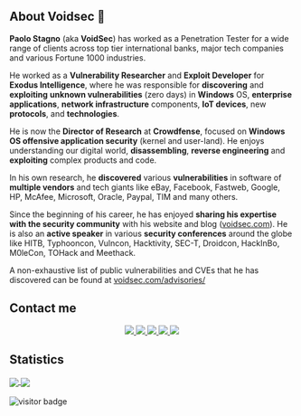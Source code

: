 ## About Voidsec 👋

**Paolo Stagno** (aka **VoidSec**) has worked as a Penetration Tester for a wide range of clients across top tier international banks, major tech companies and various Fortune 1000 industries. 

He worked as a **Vulnerability Researcher** and **Exploit Developer** for **Exodus Intelligence**, where he was responsible for **discovering** and **exploiting** **unknown vulnerabilities** (zero days) in **Windows** OS, **enterprise applications**, **network infrastructure** components, **IoT devices**, new **protocols**, and **technologies**.

He is now the **Director of Research** at **Crowdfense**, focused on **Windows OS offensive application security** (kernel and user-land). He enjoys understanding our digital world, **disassembling**, **reverse engineering** and **exploiting** complex products and code.

In his own research, he **discovered** various **vulnerabilities** in software of **multiple vendors** and tech giants like eBay, Facebook, Fastweb, Google, HP, McAfee, Microsoft, Oracle, Paypal, TIM and many others.

Since the beginning of his career, he has enjoyed **sharing his expertise with the security community** with his website and blog ([voidsec.com](https://voidsec.com)). He is also an **active speaker** in various **security conferences** around the globe like HITB, Typhooncon, Vulncon, Hacktivity, SEC-T, Droidcon, HackInBo, M0leCon, TOHack and Meethack.

A non-exhaustive list of public vulnerabilities and CVEs that he has discovered can be found at [voidsec.com/advisories/](https://voidsec.com/advisories/)

## Contact me
<p align="center">
  <a href="https://twitter.com/Void_Sec">
    <img src="https://img.shields.io/twitter/follow/Void_Sec?style=for-the-badge&label=%40Void_Sec&logo=twitter&logoColor=00AEFF&labelColor=black&color=7fff00">
  </a>
  <a href="https://www.linkedin.com/in/paolostagno/">
    <img src="https://img.shields.io/badge/-paolo stagno-blue?style=for-the-badge&logo=Linkedin&logoColor=00AEFF&labelColor=black&color=black">
  </a>
  <a href="mailto:voidsec@voidsec.com">
    <img src="https://img.shields.io/badge/voidsec@voidsec.com-0078D4?style=for-the-badge&logo=Microsoft-Outlook&logoColor=00AEFF&labelColor=black&color=black">
  </a>
  <a href="https://keybase.io/voidsec">
    <img src="https://img.shields.io/keybase/pgp/voidsec?style=for-the-badge&logoColor=00AEFF&labelColor=black&color=7fff00">
  </a>
  <a rel="me" href="https://infosec.exchange/@voidsec">
    <img src="https://img.shields.io/badge/Mastodon-voidsec@infosec.exchange-7fff00?style=for-the-badge&logoColor=00AEFF&labelColor=black&color=7fff00">
  </a>  
</p>

## Statistics 
<a href="https://github.com/voidsec/voidsec">
  <img align="center" src="https://github-readme-stats.vercel.app/api?username=voidsec&count_private=true&show_icons=true&theme=chartreuse-dark" />
</a>
<a href="https://github.com/voidsec/voidsec">
  <img align="center" src="https://github-readme-stats.vercel.app/api/top-langs/?username=voidsec&layout=compact&theme=chartreuse-dark&langs_count=8" />
</a>
<br>
<br>
<img src="https://visitor-badge.laobi.icu/badge?page_id=voidsec.voidsec" alt="visitor badge"/>
